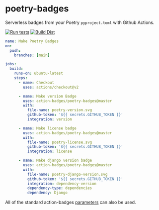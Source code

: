 # poetry-badges

Serverless badges from your Poetry `pyproject.toml` with Github Actions.

[![Run tests](https://github.com/action-badges/poetry-badges/actions/workflows/test.yml/badge.svg?branch=main)](https://github.com/action-badges/poetry-badges/actions/workflows/test.yml)
[![Build Dist](https://github.com/action-badges/poetry-badges/actions/workflows/build-dist.yml/badge.svg?branch=main)](https://github.com/action-badges/poetry-badges/actions/workflows/build-dist.yml)

```yaml
name: Make Poetry Badges
on:
  push:
    branches: [main]

jobs:
  build:
    runs-on: ubuntu-latest
    steps:
      - name: Checkout
        uses: actions/checkout@v2

      - name: Make version Badge
        uses: action-badges/poetry-badges@master
        with:
          file-name: poetry-version.svg
          github-token: '${{ secrets.GITHUB_TOKEN }}'
          integration: version

      - name: Make license badge
        uses: action-badges/poetry-badges@master
        with:
          file-name: poetry-license.svg
          github-token: '${{ secrets.GITHUB_TOKEN }}'
          integration: license

      - name: Make django version badge
        uses: action-badges/poetry-badges@master
        with:
          file-name: poetry-django-version.svg
          github-token: '${{ secrets.GITHUB_TOKEN }}'
          integration: dependency-version
          dependency-type: dependencies
          dependency: Django
```

All of the standard action-badges [parameters](https://github.com/action-badges/core/blob/main/docs/github-action.md#parameters) can also be used.

